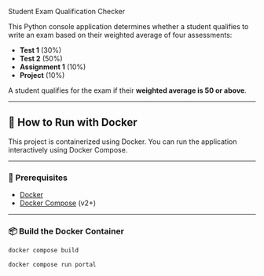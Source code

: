 Student Exam Qualification Checker

This Python console application determines whether a student qualifies to write an exam based on their weighted average of four assessments:

- **Test 1** (30%)
- **Test 2** (50%)
- **Assignment 1** (10%)
- **Project** (10%)

A student qualifies for the exam if their **weighted average is 50 or above**.

---

## 🚀 How to Run with Docker

This project is containerized using Docker. You can run the application interactively using Docker Compose.

---

### 🐳 Prerequisites

- [Docker](https://www.docker.com/get-started)
- [Docker Compose](https://docs.docker.com/compose/install/) (v2+)

---

### 📦 Build the Docker Container

```bash
docker compose build

docker compose run portal
